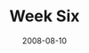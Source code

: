 ---
layout: message
category: message
series: "One"
title: "Week Six"
date: 2008-08-10
video-description: "John Burke talks about staying in touch with God."
video-title: "One (Week Six)"
video: "http://s3.amazonaws.com/crossroadsvideomessages/One-week6.mp4"
notes-description: "Study Notes for One (Week Six) "
notes: "http://www.crossroads.net/players/media/hq/SN_08-10-08.pdf "
notes-title: "One (Week Six) - Study Notes"
audio-description: "John Burke shares his thoughts on staying connected with God."
audio: "http://s3.amazonaws.com/crossroadsaudiomessages/One-week6.mp3"
audio-title: "One (Week Six)"
audio-duration: "44&#58;29"
---